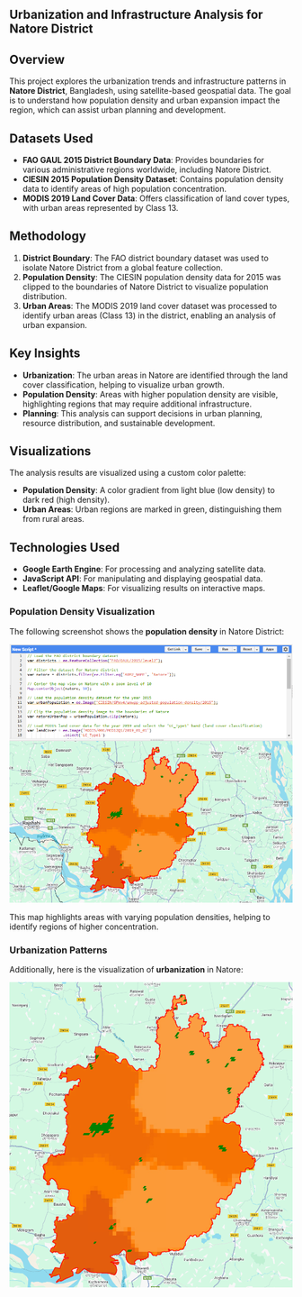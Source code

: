 ## Urbanization and Infrastructure Analysis for Natore District

## Overview
This project explores the urbanization trends and infrastructure patterns in **Natore District**, Bangladesh, using satellite-based geospatial data. The goal is to understand how population density and urban expansion impact the region, which can assist urban planning and development.

## Datasets Used
- **FAO GAUL 2015 District Boundary Data**: Provides boundaries for various administrative regions worldwide, including Natore District.
- **CIESIN 2015 Population Density Dataset**: Contains population density data to identify areas of high population concentration.
- **MODIS 2019 Land Cover Data**: Offers classification of land cover types, with urban areas represented by Class 13.

## Methodology
1. **District Boundary**: The FAO district boundary dataset was used to isolate Natore District from a global feature collection.
2. **Population Density**: The CIESIN population density data for 2015 was clipped to the boundaries of Natore District to visualize population distribution.
3. **Urban Areas**: The MODIS 2019 land cover dataset was processed to identify urban areas (Class 13) in the district, enabling an analysis of urban expansion.

## Key Insights
- **Urbanization**: The urban areas in Natore are identified through the land cover classification, helping to visualize urban growth.
- **Population Density**: Areas with higher population density are visible, highlighting regions that may require additional infrastructure.
- **Planning**: This analysis can support decisions in urban planning, resource distribution, and sustainable development.

## Visualizations
The analysis results are visualized using a custom color palette:
- **Population Density**: A color gradient from light blue (low density) to dark red (high density).
- **Urban Areas**: Urban regions are marked in green, distinguishing them from rural areas.

## Technologies Used
- **Google Earth Engine**: For processing and analyzing satellite data.
- **JavaScript API**: For manipulating and displaying geospatial data.
- **Leaflet/Google Maps**: For visualizing results on interactive maps.

### Population Density Visualization
The following screenshot shows the **population density** in Natore District:

![Code Map](Images/natore-map-1.png)

This map highlights areas with varying population densities, helping to identify regions of higher concentration.

### Urbanization Patterns
Additionally, here is the visualization of **urbanization** in Natore:

![Full map](Images/natore-map-2.png)